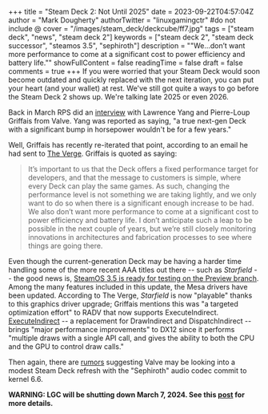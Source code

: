 +++
title = "Steam Deck 2: Not Until 2025"
date = 2023-09-22T04:57:04Z
author = "Mark Dougherty"
authorTwitter = "linuxgamingctr" #do not include @
cover = "/images/steam_deck/deckcube/ff7.jpg"
tags = ["steam deck", "news", "steam deck 2"]
keywords = ["steam deck 2", "steam deck successor", "steamos 3.5", "sephiroth"]
description = "\"We...don’t want more performance to come at a significant cost to power efficiency and battery life.\""
showFullContent = false
readingTime = false
draft = false
comments = true
+++
If you were worried that your Steam Deck would soon become outdated and quickly replaced with the next iteration, you can put your heart (and your wallet) at rest. We've still got quite a ways to go before the Steam Deck 2 shows up. We're talking late 2025 or even 2026.

Back in March RPS did an [interview](https://linuxgamingcentral.com/posts/rps-interview-with-griffais-and-yang/) with Lawrence Yang and Pierre-Loup Griffais from Valve. Yang was reported as saying, "a true next-gen Deck with a significant bump in horsepower wouldn't be for a few years."

Well, Griffais has recently re-iterated that point, according to an email he had sent to [The Verge](https://www.theverge.com/2023/9/21/23884863/valve-steam-deck-2-refresh-upgrade-cpu-2025). Griffais is quoted as saying:
> It’s important to us that the Deck offers a fixed performance target for developers, and that the message to customers is simple, where every Deck can play the same games. As such, changing the performance level is not something we are taking lightly, and we only want to do so when there is a significant enough increase to be had. We also don’t want more performance to come at a significant cost to power efficiency and battery life. I don’t anticipate such a leap to be possible in the next couple of years, but we’re still closely monitoring innovations in architectures and fabrication processes to see where things are going there.

Even though the current-generation Deck may be having a harder time handling some of the more recent AAA titles out there -- such as *Starfield* -- the good news is, [SteamOS 3.5 is ready for testing on the Preview branch](https://viewsink.com/steamos-3-5-preview-is-live/). Among the many features included in this update, the Mesa drivers have been updated. According to The Verge, *Starfield* is now "playable" thanks to this graphics driver upgrade; Griffais mentions this was "a targeted optimization effort" to RADV that now supports ExecuteIndirect. [ExecuteIndirect](https://www.eteknix.com/executeindirect-command-directx-12-brings-improved-performance-low-cpu-usage/) -- a replacement for DrawIndirect and DispatchIndirect -- brings "major performance improvements" to DX12 since it performs "multiple draws with a single API call, and gives the ability to both the CPU and the GPU to control draw calls."

Then again, there are [rumors](https://viewsink.com/is-valve-about-to-kill-the-steam-decks-aerith-apu/) suggesting Valve may be looking into a modest Steam Deck refresh with the "Sephiroth" audio codec commit to kernel 6.6.

**WARNING: LGC will be shutting down March 7, 2024. See this [post](https://linuxgamingcentral.com/posts/the-end-of-lgc/) for more details.**
